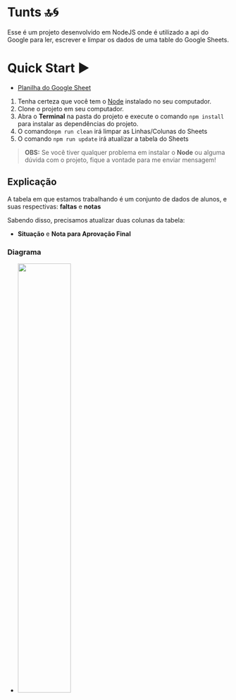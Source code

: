# Tunts 🔝🌀
Esse é um projeto desenvolvido em NodeJS onde é utilizado a api do Google para ler, escrever e limpar os dados de uma table do Google Sheets.

# Quick Start ▶️

- [Planilha do Google Sheet](https://docs.google.com/spreadsheets/d/1F1z3g8zm5R4Eh1lvPoTlcd33EI000CY9rOSbzZnunao/edit#gid=0)

1. Tenha certeza que você tem o [Node](https://nodejs.org/en/) instalado no seu computador.
2. Clone o projeto em seu computador.
3. Abra o **Terminal**  na pasta do projeto e execute o comando `npm install ` para instalar as dependências do projeto.
4. O comando`npm run clean` irá limpar as Linhas/Colunas do Sheets
5. O comando `npm run update` irá atualizar a tabela do Sheets

> **OBS:** Se você tiver qualquer problema em instalar o **Node** ou alguma dúvida com o projeto, fique a vontade para me enviar mensagem!


## Explicação 
A tabela em que estamos trabalhando é um conjunto de dados de alunos, e suas respectivas: **faltas** e **notas**

Sabendo disso, precisamos atualizar duas colunas da tabela: 
* **Situação** e  **Nota para Aprovação Final** 


### Diagrama


* <img src="https://user-images.githubusercontent.com/65139661/116183467-4c768980-a6f4-11eb-9339-47498eace6c2.png" width=50% height=50%>




